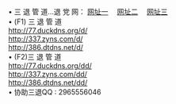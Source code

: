 &#8226; 三 退 管 道...退 党 网：
<a href="http://77.duckdns.org/read/go/8/" target="_blank">网址一</a>
　<a href="http://337.zyns.com/read/go/8/" target="_blank">网址二</a>
　<a href="http://386.dtdns.net/read/go/8/" target="_blank">网址三</a>
　<br />
&#8226; (F1) 三 退 管 道<br />
  <a href="http://77.duckdns.org/d/" target="_blank">http://77.duckdns.org/d/</a><br />
  <a href="http://337.zyns.com/d/" target="_blank">http://337.zyns.com/d/</a><br />
  <a href="http://386.dtdns.net/d/" target="_blank">http://386.dtdns.net/d/</a><br />
&#8226; (F2)三 退 管 道<br />
  <a href="http://77.duckdns.org/dd/" target="_blank">http://77.duckdns.org/dd/</a><br />
  <a href="http://337.zyns.com/dd/" target="_blank">http://337.zyns.com/dd/</a><br />
<a href="http://386.dtdns.net/dd/" target="_blank">http://386.dtdns.net/dd/</a><br />
&#8226; 协助三退QQ :
2965556046<br />
